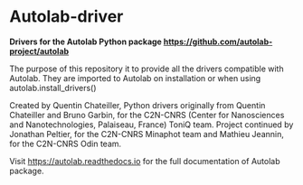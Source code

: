 # Autolab-driver
__Drivers for the Autolab Python package https://github.com/autolab-project/autolab__

The purpose of this repository it to provide all the drivers compatible with Autolab.
They are imported to Autolab on installation or when using autolab.install_drivers()

Created by Quentin Chateiller, Python drivers originally from Quentin Chateiller and Bruno Garbin, for the C2N-CNRS (Center for Nanosciences and Nanotechnologies, Palaiseau, France) ToniQ team.
Project continued by Jonathan Peltier, for the C2N-CNRS Minaphot team and Mathieu Jeannin, for the C2N-CNRS Odin team.

Visit https://autolab.readthedocs.io for the full documentation of Autolab package.
